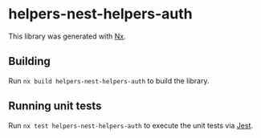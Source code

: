 # helpers-nest-helpers-auth

This library was generated with [Nx](https://nx.dev).

## Building

Run `nx build helpers-nest-helpers-auth` to build the library.

## Running unit tests

Run `nx test helpers-nest-helpers-auth` to execute the unit tests via [Jest](https://jestjs.io).
